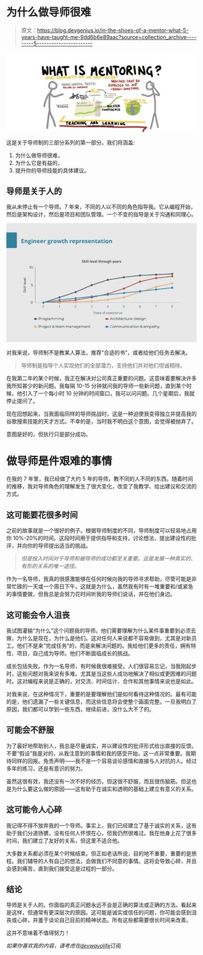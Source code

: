 # 为什么做导师很难

> 原文：<https://blog.devgenius.io/in-the-shoes-of-a-mentor-what-5-years-have-taught-me-9dd6b6e89aac?source=collection_archive---------5----------------------->

![](img/6bbf85f2a1268f7d542eea68b4e857e1.png)

这是关于导师制的三部分系列的第一部分。我们将涵盖:

1.  为什么做导师很难，
2.  为什么它是有益的，
3.  提升你的导师技能的具体建议。

## 导师是关于人的

我从未停止有一个导师。7 年来，不同的人以不同的角色指导我。它从编程开始，然后是架构设计，然后是项目和团队管理。一个不变的指导是关于沟通和同理心。

![](img/a5440844bcba73f46b736eb8a09b9ab8.png)

对我来说，导师制不是教某人算法，推荐“合适的书”，或者给他们任务去解决。

> 导师制是指导个人实现他们的全部潜力，支持他们并对他们坦诚相待。

在我第二年的某个时候，我正在解决对公司真正重要的问题。这意味着要解决许多我所知甚少的新问题。我每隔 10-15 分钟就问我的导师一些新问题，直到某个时候，他引入了一个每小时 10 分钟的时间窗口，我可以问问题。几个星期后，我就停止提问了。

现在回想起来，当我面临同样的导师挑战时，这是一种迫使我变得独立并提高我的谷歌搜索技能的天才方式。不幸的是，当时我不明白这个意图，会觉得被抛弃了。

意图是好的，但执行只是部分成功。

# 做导师是件艰难的事情

在我的 7 年里，我已经做了大约 5 年的导师，教不同的人不同的东西。随着时间的推移，我对导师角色的理解发生了很大变化，改变了我教学、给出建议和交流的方式。

## 这可能要花很多时间

之前的故事就是一个很好的例子。根据导师制度的不同，导师制度可以轻易地占用你 10%-20%的时间。这段时间用于提供指导和支持，讨论想法，提出建设性的批评，并向你的导师提出适当的挑战。

> *但是投入时间对于导师和被导师的成功都至关重要。这是发展一种真实的、有形的关系的唯一途径。*

作为一名导师，我真的很感激能够在任何时候向我的导师寻求帮助，尽管可能是非常忙碌的一天或一个周日下午。这就是为什么，虽然我有时有一堆重要和/或紧急的事情要做，但我总是会努力花时间听我的导师们说话，并在他们身边。

## 这可能会令人沮丧

我试图灌输“为什么”这个问题我的导师。他们需要理解为什么某件事重要到必须去做，为什么是现在，为什么是他们。这对任何人来说都不容易做到，尤其是对新员工。他们不是来“完成任务”的，而是来解决问题的。我给他们更多的责任，拥有特性、项目，自己成为导师。他们不断面临成长的挑战。

成长包括失败。作为一名导师，有时候我很难接受。人们很容易忘记，当我刚起步时，这些问题对我来说有多难。尤其是当这些人成功地解决了相似或更困难的问题时。这对编程来说是正确的，对交流、时间估计、合作和其他事情来说也是如此。

对我来说，在这种情况下，重要的是要理解他们是如何看待这种情况的。最有可能的是，他们遗漏了一些关键信息，而这些信息将会使整个画面完整。一旦我明白了原因，我们都可以学到一些东西，继续前进，没什么大不了的。

## 可能会不舒服

为了最好地帮助别人，我总是尽量诚实，并以建设性的批评形式给出直接的反馈。不要“假设”我是对的，从我注意到的事情和我的感受开始，这一点非常重要。我期待同样的回报。免责声明——我不是一个容易谈论感情和直接与人对抗的人。经过多年的练习，还是有意识的努力。

虽然这很有效，我还没有一次不好的经历，但这很不舒服，而且很伤脑筋。但这也是为什么要这么做的原因——这有助于在诚实和透明的基础上建立有意义的关系。

## 这可能令人心碎

我记得不得不放弃我的一个导师。事实上，我们已经建立了基于诚实的关系，这有助于我们分道扬镳，没有任何人怀恨在心，但我仍然很难过。我在他身上花了很多时间，我们建立了友好的关系，但这里不适合他。

大多数关系都必须在某个时候结束。但正如老话所说，目的地不重要，重要的是旅程。我们辅导的人有自己的想法，会做我们不同意的事情。这将会导致心碎，并且会感到痛苦，直到我们接受这是过程的一部分。

## 结论

导师是关于人的。你面临的真正问题永远不会是正确的算法或正确的方法。看起来是这样，但通常有更深层次的原因。这可能是诚实或信任的问题，你可能会感到沮丧或心碎，并羞于谈论自己目前的精神状态。所有这些都需要很长时间来改善。

这并不意味着不值得努力！

*如果你喜欢我的内容，请考虑在*[*devwayolife*](http://devwayoflife.com/)订阅